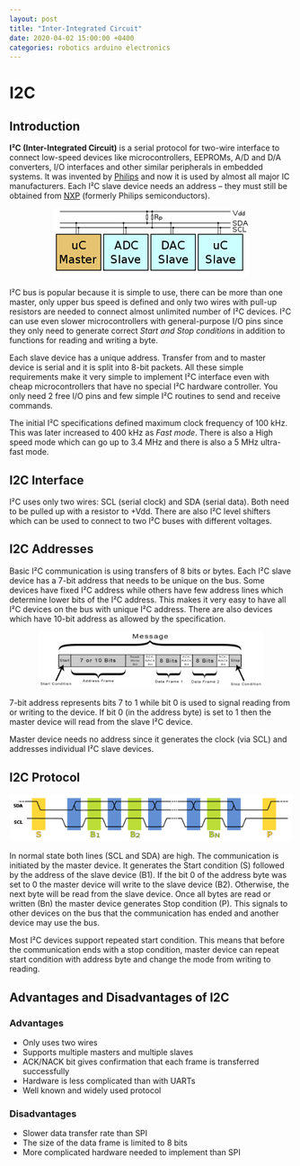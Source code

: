 ```yaml
---
layout: post
title: "Inter-Integrated Circuit"
date: 2020-04-02 15:00:00 +0400
categories: robotics arduino electronics
---
```


# I2C

## Introduction

**I²C (Inter-Integrated Circuit)** is a serial protocol for two-wire interface to connect low-speed devices like microcontrollers, EEPROMs, A/D and D/A converters, I/O interfaces and other similar peripherals in embedded systems. It was invented by [Philips](https://en.wikipedia.org/wiki/Philips) and now it is used by almost all major IC manufacturers. Each I²C slave device needs an address – they must still be obtained from [NXP](https://en.wikipedia.org/wiki/NXP_Semiconductors) (formerly Philips semiconductors).

<p align="center">
  <img src="/assets/images/i2c/i2c-bus.png">
</p>

I²C bus is popular because it is simple to use, there can be more than one master, only upper bus speed is defined and only two wires with pull-up resistors are needed to connect almost unlimited number of I²C devices. I²C can use even slower microcontrollers with general-purpose I/O pins since they only need to generate correct <i>Start and Stop conditions</i> in addition to functions for reading and writing a byte.

Each slave device has a unique address. Transfer from and to master device is serial and it is split into 8-bit packets. All these simple requirements make it very simple to implement I²C interface even with cheap microcontrollers that have no special I²C hardware controller. You only need 2 free I/O pins and few simple I²C routines to send and receive commands.

The initial I²C specifications defined maximum clock frequency of 100 kHz. This was later increased to 400 kHz as <i>Fast mode</i>. There is also a High speed mode which can go up to 3.4 MHz and there is also a 5 MHz ultra-fast mode.


## I2C Interface

I²C uses only two wires: SCL (serial clock) and SDA (serial data). Both need to be pulled up with a resistor to +Vdd. There are also I²C level shifters which can be used to connect to two I²C buses with different voltages.


## I2C Addresses

Basic I²C communication is using transfers of 8 bits or bytes. Each I²C slave device has a 7-bit address that needs to be unique on the bus. Some devices have fixed I²C address while others have few address lines which determine lower bits of the I²C address. This makes it very easy to have all I²C devices on the bus with unique I²C address. There are also devices which have 10-bit address as allowed by the specification.

<p align="center">
  <img width="80%" height="80%" src="/assets/images/i2c/I2C-Message-Frame-and-Bit-2.png">
</p>

7-bit address represents bits 7 to 1 while bit 0 is used to signal reading from or writing to the device. If bit 0 (in the address byte) is set to 1 then the master device will read from the slave I²C device.

Master device needs no address since it generates the clock (via SCL) and addresses individual I²C slave devices.


## I2C Protocol

<p align="center">
  <img src="/assets/images/i2c/i2c-protocol.png">
</p>

In normal state both lines (SCL and SDA) are high. The communication is initiated by the master device. It generates the Start condition (S) followed by the address of the slave device (B1). If the bit 0 of the address byte was set to 0 the master device will write to the slave device (B2). Otherwise, the next byte will be read from the slave device. Once all bytes are read or written (Bn) the master device generates Stop condition (P). This signals to other devices on the bus that the communication has ended and another device may use the bus.

Most I²C devices support repeated start condition. This means that before the communication ends with a stop condition, master device can repeat start condition with address byte and change the mode from writing to reading.

## Advantages and Disadvantages of I2C

### Advantages
- Only uses two wires
- Supports multiple masters and multiple slaves
- ACK/NACK bit gives confirmation that each frame is transferred successfully
- Hardware is less complicated than with UARTs
- Well known and widely used protocol

### Disadvantages
- Slower data transfer rate than SPI
- The size of the data frame is limited to 8 bits
- More complicated hardware needed to implement than SPI